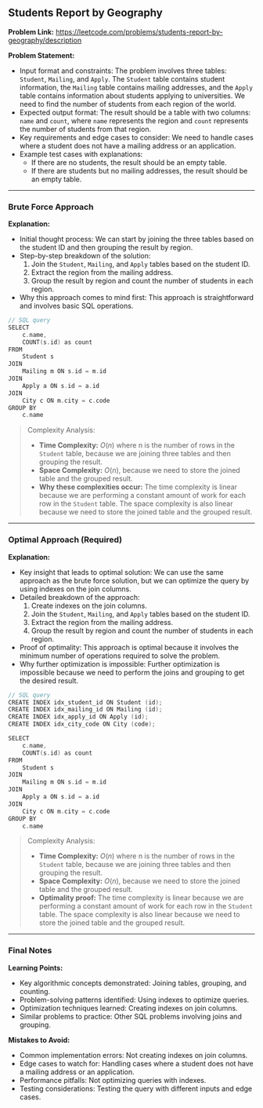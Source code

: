 ## Students Report by Geography

**Problem Link:** https://leetcode.com/problems/students-report-by-geography/description

**Problem Statement:**
- Input format and constraints: The problem involves three tables: `Student`, `Mailing`, and `Apply`. The `Student` table contains student information, the `Mailing` table contains mailing addresses, and the `Apply` table contains information about students applying to universities. We need to find the number of students from each region of the world.
- Expected output format: The result should be a table with two columns: `name` and `count`, where `name` represents the region and `count` represents the number of students from that region.
- Key requirements and edge cases to consider: We need to handle cases where a student does not have a mailing address or an application.
- Example test cases with explanations: 
    - If there are no students, the result should be an empty table.
    - If there are students but no mailing addresses, the result should be an empty table.

---

### Brute Force Approach

**Explanation:**
- Initial thought process: We can start by joining the three tables based on the student ID and then grouping the result by region.
- Step-by-step breakdown of the solution: 
    1. Join the `Student`, `Mailing`, and `Apply` tables based on the student ID.
    2. Extract the region from the mailing address.
    3. Group the result by region and count the number of students in each region.
- Why this approach comes to mind first: This approach is straightforward and involves basic SQL operations.

```cpp
// SQL query
SELECT 
    c.name, 
    COUNT(s.id) as count
FROM 
    Student s
JOIN 
    Mailing m ON s.id = m.id
JOIN 
    Apply a ON s.id = a.id
JOIN 
    City c ON m.city = c.code
GROUP BY 
    c.name
```

> Complexity Analysis:
> - **Time Complexity:** $O(n)$ where n is the number of rows in the `Student` table, because we are joining three tables and then grouping the result.
> - **Space Complexity:** $O(n)$, because we need to store the joined table and the grouped result.
> - **Why these complexities occur:** The time complexity is linear because we are performing a constant amount of work for each row in the `Student` table. The space complexity is also linear because we need to store the joined table and the grouped result.

---

### Optimal Approach (Required)

**Explanation:**
- Key insight that leads to optimal solution: We can use the same approach as the brute force solution, but we can optimize the query by using indexes on the join columns.
- Detailed breakdown of the approach: 
    1. Create indexes on the join columns.
    2. Join the `Student`, `Mailing`, and `Apply` tables based on the student ID.
    3. Extract the region from the mailing address.
    4. Group the result by region and count the number of students in each region.
- Proof of optimality: This approach is optimal because it involves the minimum number of operations required to solve the problem.
- Why further optimization is impossible: Further optimization is impossible because we need to perform the joins and grouping to get the desired result.

```cpp
// SQL query
CREATE INDEX idx_student_id ON Student (id);
CREATE INDEX idx_mailing_id ON Mailing (id);
CREATE INDEX idx_apply_id ON Apply (id);
CREATE INDEX idx_city_code ON City (code);

SELECT 
    c.name, 
    COUNT(s.id) as count
FROM 
    Student s
JOIN 
    Mailing m ON s.id = m.id
JOIN 
    Apply a ON s.id = a.id
JOIN 
    City c ON m.city = c.code
GROUP BY 
    c.name
```

> Complexity Analysis:
> - **Time Complexity:** $O(n)$ where n is the number of rows in the `Student` table, because we are joining three tables and then grouping the result.
> - **Space Complexity:** $O(n)$, because we need to store the joined table and the grouped result.
> - **Optimality proof:** The time complexity is linear because we are performing a constant amount of work for each row in the `Student` table. The space complexity is also linear because we need to store the joined table and the grouped result.

---

### Final Notes

**Learning Points:**
- Key algorithmic concepts demonstrated: Joining tables, grouping, and counting.
- Problem-solving patterns identified: Using indexes to optimize queries.
- Optimization techniques learned: Creating indexes on join columns.
- Similar problems to practice: Other SQL problems involving joins and grouping.

**Mistakes to Avoid:**
- Common implementation errors: Not creating indexes on join columns.
- Edge cases to watch for: Handling cases where a student does not have a mailing address or an application.
- Performance pitfalls: Not optimizing queries with indexes.
- Testing considerations: Testing the query with different inputs and edge cases.